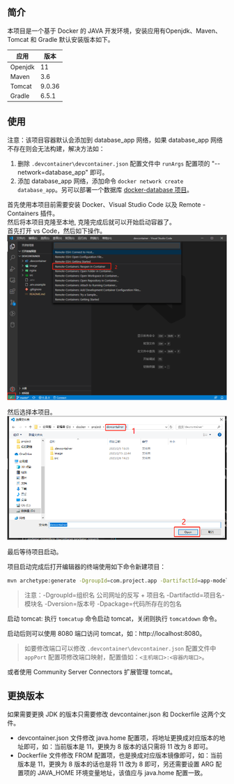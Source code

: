 ## 简介

本项目是一个基于 Docker 的 JAVA 开发环境，安装应用有Openjdk、Maven、Tomcat 和 Gradle 默认安装版本如下。

| 应用    | 版本   |
| ------- | ------ |
| Openjdk | 11     |
| Maven   | 3.6    |
| Tomcat  | 9.0.36 |
| Gradle  | 6.5.1  |

## 使用

注意：该项目容器默认会添加到 database_app 网络，如果 database_app 网络不存在则会无法构建，解决方法如：  
1. 删除 `.devcontainer\devcontainer.json` 配置文件中 `runArgs` 配置项的 "--network=database_app" 即可。  
2. 添加 database_app 网络，添加命令 `docker network create database_app`。另可以部署一个数据库 [
docker-database 项目](https://github.com/xueyong-q/docker-database.git)。

首先使用本项目前需要安装 Docker、Visual Studio Code 以及 Remote - Containers 插件。  
然后将本项目克隆至本地, 克隆完成后就可以开始启动容器了。   
首先打开 vs Code，然后如下操作。  
![](./image/image-1.jpg)

然后选择本项目。  
![](./image/image-2.jpg)

最后等待项目启动。

项目启动完成后打开编辑器的终端使用如下命令新建项目：
```sh
mvn archetype:generate -DgroupId=com.project.app -DartifactId=app-model -Dversion=0.0.1SNAPSHOT -Dpackage=com.project.app
```
>注意：-DgroupId=组织名 公司网址的反写 + 项目名 -DartifactId=项目名-模块名 -Dversion=版本号 -Dpackage=代码所存在的包名

启动 tomcat:
执行 `tomcatup` 命令启动 tomcat，关闭则执行 `tomcatdown` 命令。

启动后则可以使用 8080 端口访问 tomcat，如：http://localhost:8080。  
>如要修改端口可以修改 `.devcontainer\devcontainer.json` 配置文件中 `appPort` 配置项修改端口映射，配置值如：`<主机端口>:<容器内端口>`。  

或者使用 Community Server Connectors 扩展管理 tomcat。  

## 更换版本

如果需要更换 JDK 的版本只需要修改 devcontainer.json 和 Dockerfile 这两个文件。
* devcontainer.json 文件修改 java.home 配置项，将地址更换成对应版本的地址即可，如：当前版本是 11，更换为 8 版本的话只需将 11 改为 8 即可。
* Dockerfile 文件修改 FROM 配置项，也是换成对应版本镜像即可，如：当前版本是 11，更换为 8 版本的话也是将 11 改为 8 即可，另还需要设置 ARG 配置项的 JAVA_HOME 环境变量地址，该值应与 java.home 配置一致。